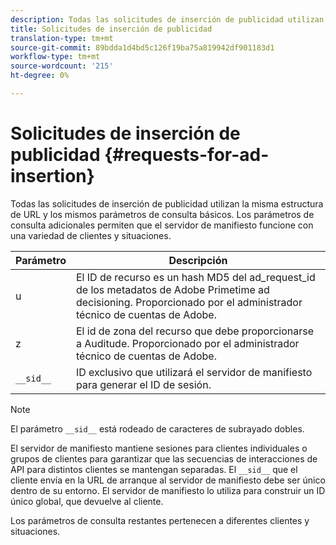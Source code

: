 ```yaml
---
description: Todas las solicitudes de inserción de publicidad utilizan la misma estructura de URL y los mismos parámetros de consulta básicos. Los parámetros de consulta adicionales permiten que el servidor de manifiesto funcione con una variedad de clientes y situaciones.
title: Solicitudes de inserción de publicidad
translation-type: tm+mt
source-git-commit: 89bdda1d4bd5c126f19ba75a819942df901183d1
workflow-type: tm+mt
source-wordcount: '215'
ht-degree: 0%

---
```



# Solicitudes de inserción de publicidad {#requests-for-ad-insertion}

Todas las solicitudes de inserción de publicidad utilizan la misma estructura de URL y los mismos parámetros de consulta básicos. Los parámetros de consulta adicionales permiten que el servidor de manifiesto funcione con una variedad de clientes y situaciones.

| Parámetro | Descripción |
|--- |--- |
| u | El ID de recurso es un hash MD5 del ad_request_id de los metadatos de Adobe Primetime ad decisioning. Proporcionado por el administrador técnico de cuentas de Adobe. |
| z | El id de zona del recurso que debe proporcionarse a Auditude. Proporcionado por el administrador técnico de cuentas de Adobe. |
| `__sid__` | ID exclusivo que utilizará el servidor de manifiesto para generar el ID de sesión. |

>[!NOTE]
>
>El parámetro `__sid__` está rodeado de caracteres de subrayado dobles.

El servidor de manifiesto mantiene sesiones para clientes individuales o grupos de clientes para garantizar que las secuencias de interacciones de API para distintos clientes se mantengan separadas. El `__sid__` que el cliente envía en la URL de arranque al servidor de manifiesto debe ser único dentro de su entorno. El servidor de manifiesto lo utiliza para construir un ID único global, que devuelve al cliente.

Los parámetros de consulta restantes pertenecen a diferentes clientes y situaciones.
